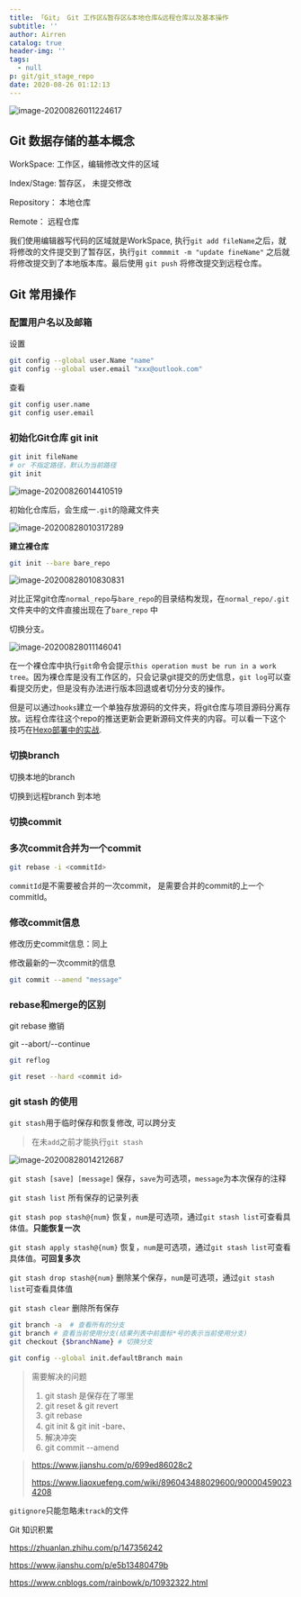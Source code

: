 ```yaml
---
title: 「Git」 Git 工作区&暂存区&本地仓库&远程仓库以及基本操作
subtitle: ''
author: Airren
catalog: true
header-img: ''
tags:
  - null
p: git/git_stage_repo
date: 2020-08-26 01:12:13
---
```




![image-20200826011224617](git_stage_repo/image-20200826011224617.png)

## Git 数据存储的基本概念

WorkSpace: 工作区，编辑修改文件的区域

Index/Stage: 暂存区， 未提交修改

Repository： 本地仓库

Remote： 远程仓库

我们使用编辑器写代码的区域就是WorkSpace, 执行`git add fileName`之后，就将修改的文件提交到了暂存区，执行`git commmit -m "update fineName"` 之后就将修改提交到了本地版本库。最后使用 `git push` 将修改提交到远程仓库。



## Git 常用操作

### 配置用户名以及邮箱

设置

```sh
git config --global user.Name "name"
git config --global user.email "xxx@outlook.com"
```

查看

```sh
git config user.name
git config user.email
```

### 初始化Git仓库 git init

```sh
git init fileName
# or 不指定路径，默认为当前路径
git init
```

![image-20200826014410519](git_stage_repo/image-20200826014410519.png)

初始化仓库后，会生成一`.git`的隐藏文件夹

![image-20200828010317289](git_stage_repo/image-20200828010317289.png)



**建立裸仓库**

```sh
git init --bare bare_repo
```

![image-20200828010830831](git_stage_repo/image-20200828010830831.png)

对比正常git仓库`normal_repo`与`bare_repo`的目录结构发现，在`normal_repo/.git` 文件夹中的文件直接出现在了`bare_repo` 中

切换分支。

![image-20200828011146041](git_stage_repo/image-20200828011146041.png)

在一个裸仓库中执行`git`命令会提示`this operation must be run in a work tree`。因为裸仓库是没有工作区的，只会记录git提交的历史信息，`git log`可以查看提交历史，但是没有办法进行版本回退或者切分分支的操作。

 但是可以通过`hooks`建立一个单独存放源码的文件夹，将git仓库与项目源码分离存放。远程仓库往这个repo的推送更新会更新源码文件夹的内容。可以看一下这个技巧在[Hexo部署中的实战](../hexo/hexo_create.md).



### 切换branch

切换本地的branch



切换到远程branch 到本地

### 切换commit







### 多次commit合并为一个commit

```sh
git rebase -i <commitId> 
```

`commitId`是不需要被合并的一次commit， 是需要合并的commit的上一个commitId。



### 修改commit信息

修改历史commit信息：同上

修改最新的一次commit的信息

```sh
git commit --amend "message"
```



### rebase和merge的区别



git rebase 撤销



git --abort/--continue



```sh
git reflog

git reset --hard <commit id>
```









### git stash 的使用

`git stash`用于临时保存和恢复修改, 可以跨分支

> 在未`add`之前才能执行`git stash`

![image-20200828014212687](git_stage_repo/image-20200828014212687.png)

`git stash [save] [message]`
 保存，`save`为可选项，`message`为本次保存的注释

`git stash list`
 所有保存的记录列表

`git stash pop stash@{num}`
 恢复，`num`是可选项，通过`git stash list`可查看具体值。**只能恢复一次**

`git stash apply stash@{num}`
 恢复，`num`是可选项，通过`git stash list`可查看具体值。**可回复多次**

`git stash drop stash@{num}`
 删除某个保存，`num`是可选项，通过`git stash list`可查看具体值

`git stash clear`
 删除所有保存



```sh
git branch -a  # 查看所有的分支
git branch # 查看当前使用分支(结果列表中前面标*号的表示当前使用分支)
git checkout {$branchName} # 切换分支


```





```sh
git config --global init.defaultBranch main

```











> 需要解决的问题
>
> 1. git stash 是保存在了哪里
> 2. git reset & git revert
> 3. git rebase
> 4. git init & git init -bare、
> 5. 解决冲突
> 6. git commit --amend



> https://www.jianshu.com/p/699ed86028c2
>
> https://www.liaoxuefeng.com/wiki/896043488029600/900004590234208





`gitignore`只能忽略未`track`的文件



Git 知识积累

https://zhuanlan.zhihu.com/p/147356242

https://www.jianshu.com/p/e5b13480479b



https://www.cnblogs.com/rainbowk/p/10932322.html

